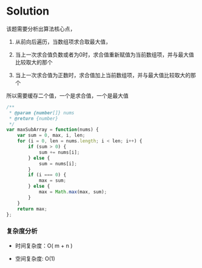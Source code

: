 # Solution

该题需要分析出算法核心点，

1. 从前向后遍历，当数组项求合取最大值，

2. 当上一次求合值负数或者为0时，求合值重新赋值为当前数组项，并与最大值比较取大的那个

3. 当上一次求合值为正数时，求合值加上当前数组项，并与最大值比较取大的那个

所以需要缓存二个值，一个是求合值，一个是最大值

```js
/**
 * @param {number[]} nums
 * @return {number}
 */
var maxSubArray = function(nums) {
    var sum = 0, max, i, len;
    for (i = 0, len = nums.length; i < len; i++) {
        if (sum > 0) {
            sum += nums[i];
        } else {
            sum = nums[i];
        }
        if (i === 0) {
            max = sum;
        } else {
            max = Math.max(max, sum);
        }
    }
    return max;
};
```

### 复杂度分析

* 时间复杂度：O( m + n )
  
* 空间复杂度: O(1)

